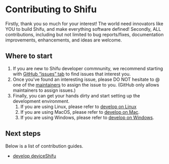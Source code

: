 # Contributing to Shifu

Firstly, thank you so much for your interest! The world need innovators like YOU to build Shifu, and make everything software defined!
Secondly, ALL contributions, including but not limited to bug reports/fixes, documentation improvements, enhancements, and ideas are welcome.

## Where to start

1. If you are new to Shifu developer commnunity, we recommend starting with [GitHub “issues” tab](https://github.com/Edgenesis/shifu/issues) to find issues that interest you.
2. Once you’ve found an interesting issue, please DO NOT hesitate to @ one of the [maintainers](https://github.com/Edgenesis/shifu/blob/main/.github/CODEOWNERS) to assign the issue to you. (GitHub only allows maintainers to assign issues.)
3. Finally, you can get your hands dirty and start setting up the development environment.
   1. If you are using Linux, please refer to [develop on Linux](../guide/development/develop-on-linux.md)
   2. If you are using MacOS, please refer to [develop on Mac](../guide/development/develop-on-mac.md).
   3. If you are using Windows, please refer to [develop on Windows](../guide/development/develop-on-Windows.md).

## Next steps

Below is a list of contribution guides.

- [develop deviceShifu](../development/develop-deviceshifu.md)
  